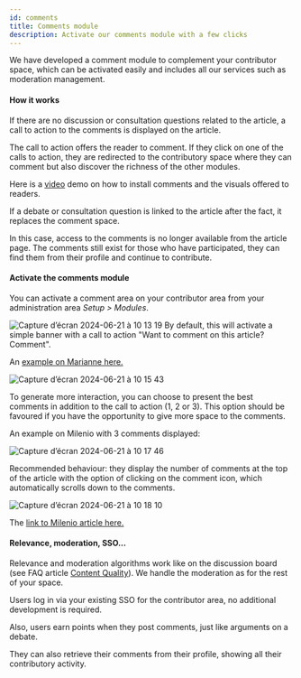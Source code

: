 ```yaml
---
id: comments
title: Comments module
description: Activate our comments module with a few clicks 
---
```


We have developed a comment module to complement your contributor space, which can be activated easily and includes all our services such as moderation management.

#### How it works

If there are no discussion or consultation questions related to the article, a call to action to the comments is displayed on the article. 

The call to action offers the reader to comment. If they click on one of the calls to action, they are redirected to the contributory space where they can comment but also discover the richness of the other modules. 

Here is a [video](https://www.loom.com/share/f36e14002c3a456f85aed8484f9fb7ed) demo on how to install comments and the visuals offered to readers.

If a debate or consultation question is linked to the article after the fact, it replaces the comment space.

In this case, access to the comments is no longer available from the article page. The comments still exist for those who have participated, they can find them from their profile and continue to contribute. 

#### Activate the comments module

You can activate a comment area on your contributor area from your administration area *Setup > Modules*.

![Capture d’écran 2024-06-21 à 10 13 19](https://github.com/Logora/LogoraDocumentation/assets/28570918/529423a0-eaf6-4736-8174-64c3c303b9b4)
By default, this will activate a simple banner with a call to action "Want to comment on this article? Comment".

An [example on Marianne here.](https://www.marianne.net/agora/avis-aux-lecteurs-rejoignez-notre-espace-logora-et-devenez-le-debatteur-a-suivre)

![Capture d’écran 2024-06-21 à 10 15 43](https://github.com/Logora/LogoraDocumentation/assets/28570918/bb31dd2b-b7f6-46c3-8757-b7dbbccdf186)

To generate more interaction, you can choose to present the best comments in addition to the call to action (1, 2 or 3). 
This option should be favoured if you have the opportunity to give more space to the comments. 

An example on Milenio with 3 comments displayed: 

![Capture d’écran 2024-06-21 à 10 17 46](https://github.com/Logora/LogoraDocumentation/assets/28570918/c8a9421a-0c03-471b-9641-d12fb444ec31)

Recommended behaviour: they display the number of comments at the top of the article with the option of clicking on the comment icon, which automatically scrolls down to the comments. 

![Capture d’écran 2024-06-21 à 10 18 10](https://github.com/Logora/LogoraDocumentation/assets/28570918/eabed076-0667-42d6-b89f-584c89202bc0)

The [link to Milenio article here.](https://www.milenio.com/opinion/carlos-marin/el-asalto-la-razon/asalto-a-la-suprema-corte-de-justicia)

#### Relevance, moderation, SSO...

Relevance and moderation algorithms work like on the discussion board (see FAQ article [Content Quality](/faq/quality.md)).
We handle the moderation as for the rest of your space. 

Users log in via your existing SSO for the contributor area, no additional development is required. 

Also, users earn points when they post comments, just like arguments on a debate. 

They can also retrieve their comments from their profile, showing all their contributory activity. 
